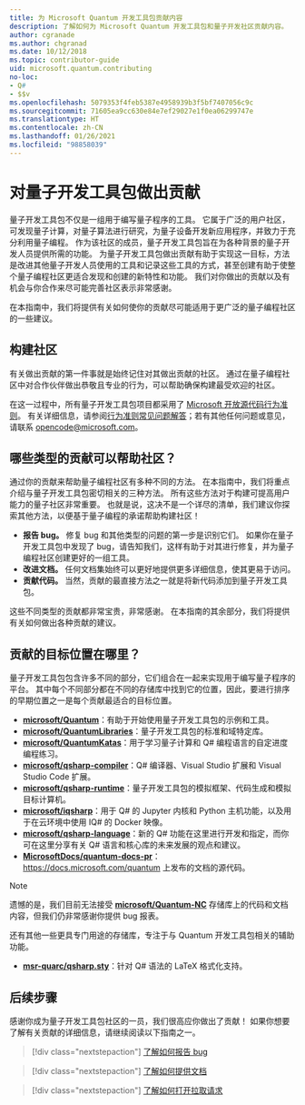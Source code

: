 ```yaml
---
title: 为 Microsoft Quantum 开发工具包贡献内容
description: 了解如何为 Microsoft Quantum 开发工具包和量子开发社区贡献内容。
author: cgranade
ms.author: chgranad
ms.date: 10/12/2018
ms.topic: contributor-guide
uid: microsoft.quantum.contributing
no-loc:
- Q#
- $$v
ms.openlocfilehash: 5079353f4feb5387e4958939b3f5bf7407056c9c
ms.sourcegitcommit: 71605ea9cc630e84e7ef29027e1f0ea06299747e
ms.translationtype: HT
ms.contentlocale: zh-CN
ms.lasthandoff: 01/26/2021
ms.locfileid: "98858039"
---
```

# <a name="contributing-to-the-quantum-development-kit"></a>对量子开发工具包做出贡献

量子开发工具包不仅是一组用于编写量子程序的工具。
它属于广泛的用户社区，可发现量子计算，对量子算法进行研究，为量子设备开发新应用程序，并致力于充分利用量子编程。
作为该社区的成员，量子开发工具包旨在为各种背景的量子开发人员提供所需的功能。
为量子开发工具包做出贡献有助于实现这一目标，方法是改进其他量子开发人员使用的工具和记录这些工具的方式，甚至创建有助于使整个量子编程社区更适合发现和创建的新特性和功能。
我们对你做出的贡献以及有机会与你合作来尽可能完善社区表示非常感谢。 

在本指南中，我们将提供有关如何使你的贡献尽可能适用于更广泛的量子编程社区的一些建议。

## <a name="building-community"></a>构建社区

有关做出贡献的第一件事就是始终记住对其做出贡献的社区。
通过在量子编程社区中对合作伙伴做出恭敬且专业的行为，可以帮助确保构建最受欢迎的社区。

在这一过程中，所有量子开发工具包项目都采用了 [Microsoft 开放源代码行为准则](https://opensource.microsoft.com/codeofconduct/)。
有关详细信息，请参阅[行为准则常见问题解答](https://opensource.microsoft.com/codeofconduct/faq/)；若有其他任何问题或意见，请联系 [opencode@microsoft.com](mailto:opencode@microsoft.com)。

## <a name="what-kinds-of-contributions-help-the-community"></a>哪些类型的贡献可以帮助社区？

通过你的贡献来帮助量子编程社区有多种不同的方法。
在本指南中，我们将重点介绍与量子开发工具包密切相关的三种方法。
所有这些方法对于构建可提高用户能力的量子社区非常重要。
也就是说，这决不是一个详尽的清单，我们建议你探索其他方法，以便基于量子编程的承诺帮助构建社区！

- **报告 bug。** 修复 bug 和其他类型的问题的第一步是识别它们。 如果你在量子开发工具包中发现了 bug，请告知我们，这样有助于对其进行修复，并为量子编程社区创建更好的一组工具。
- **改进文档。** 任何文档集始终可以更好地提供更多详细信息，使其更易于访问。
- **贡献代码。** 当然，贡献的最直接方法之一就是将新代码添加到量子开发工具包。

这些不同类型的贡献都非常宝贵，非常感谢。
在本指南的其余部分，我们将提供有关如何做出各种贡献的建议。

## <a name="where-do-contributions-go"></a>贡献的目标位置在哪里？

量子开发工具包包含许多不同的部分，它们组合在一起来实现用于编写量子程序的平台。
其中每个不同部分都在不同的存储库中找到它的位置，因此，要进行排序的早期位置之一是每个贡献最适合的目标位置。

- [**microsoft/Quantum**](https://github.com/Microsoft/Quantum)：有助于开始使用量子开发工具包的示例和工具。
- [**microsoft/QuantumLibraries**](https://github.com/Microsoft/QuantumLibraries)：量子开发工具包的标准和域特定库。
- [**microsoft/QuantumKatas**](https://github.com/Microsoft/QuantumKatas)：用于学习量子计算和 Q# 编程语言的自定进度编程练习。
- [**microsoft/qsharp-compiler**](https://github.com/microsoft/qsharp-compiler)：Q# 编译器、Visual Studio 扩展和 Visual Studio Code 扩展。
- [**microsoft/qsharp-runtime**](https://github.com/microsoft/qsharp-runtime)：量子开发工具包的模拟框架、代码生成和模拟目标计算机。
- [**microsoft/iqsharp**](https://github.com/microsoft/iqsharp)：用于 Q# 的 Jupyter 内核和 Python 主机功能，以及用于在云环境中使用 IQ# 的 Docker 映像。
- [**microsoft/qsharp-language**](https://github.com/microsoft/qsharp-language)：新的 Q# 功能在这里进行开发和指定，而你可在这里分享有关 Q# 语言和核心库的未来发展的观点和建议。
- [**MicrosoftDocs/quantum-docs-pr**](https://github.com/MicrosoftDocs/quantum-docs-pr)： https://docs.microsoft.com/quantum 上发布的文档的源代码。

> [!NOTE]
> 遗憾的是，我们目前无法接受 [**microsoft/Quantum-NC**](https://github.com/microsoft/Quantum-NC) 存储库上的代码和文档内容，但我们仍非常感谢你提供 bug 报表。

还有其他一些更具专门用途的存储库，专注于与 Quantum 开发工具包相关的辅助功能。

- [**msr-quarc/qsharp.sty**](https://github.com/msr-quarc/qsharp.sty)：针对 Q# 语法的 LaTeX 格式化支持。

## <a name="next-steps"></a>后续步骤

感谢你成为量子开发工具包社区的一员，我们很高应你做出了贡献！
如果你想要了解有关贡献的详细信息，请继续阅读以下指南之一。

> [!div class="nextstepaction"]
> [了解如何报告 bug](xref:microsoft.quantum.contributing.reporting)

> [!div class="nextstepaction"]
> [了解如何提供文档](xref:microsoft.quantum.contributing.docs)

> [!div class="nextstepaction"]
> [了解如何打开拉取请求](xref:microsoft.quantum.contributing.pulls)
